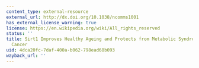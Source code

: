 ```yaml
---
content_type: external-resource
external_url: http://dx.doi.org/10.1038/ncomms1001
has_external_license_warning: true
license: https://en.wikipedia.org/wiki/All_rights_reserved
status: ''
title: Sirt1 Improves Healthy Ageing and Protects from Metabolic Syndrome-associated
  Cancer
uid: 4dca20fc-7daf-400a-b062-798ead68b093
wayback_url: ''
---
```

